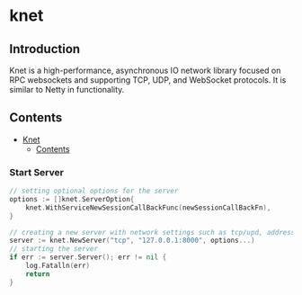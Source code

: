 # knet

## Introduction

Knet is a high-performance, asynchronous IO network library focused on RPC websockets and supporting TCP, UDP, and WebSocket protocols. It is similar to Netty in functionality.

## Contents

- [Knet](#knet)
  - [Contents](#contents)

### Start Server

```go
// setting optional options for the server
options := []knet.ServerOption{
    knet.WithServiceNewSessionCallBackFunc(newSessionCallBackFn),
}

// creating a new server with network settings such as tcp/upd, address such as 127.0.0.1:8000, and optional options
server := knet.NewServer("tcp", "127.0.0.1:8000", options...)
// starting the server
if err := server.Server(); err != nil {
    log.Fatalln(err)
    return
}

```

